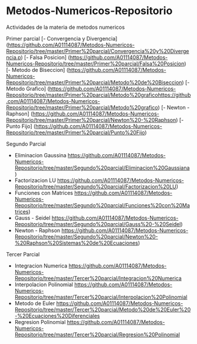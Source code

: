 # Metodos-Numericos-Repositorio
Actividades de la materia de metodos numericos

Primer parcial
[- Convergencia y Divergencia]
(https://github.com/A01114087/Metodos-Numericos-Repositorio/tree/master/Primer%20parcial/Convergencia%20y%20Divergencia.p)
[- Falsa Posicion]
(https://github.com/A01114087/Metodos-Numericos-Repositorio/tree/master/Primer%20parcial/Falsa%20Posicion)
[- Metodo de Biseccion]
(https://github.com/A01114087/Metodos-Numericos-Repositorio/tree/master/Primer%20parcial/Metodo%20de%20Biseccion)
[- Metodo Grafico]
(https://github.com/A01114087/Metodos-Numericos-Repositorio/tree/master/Primer%20parcial/Metodo%20graficohttps://github.com/A01114087/Metodos-Numericos-Repositorio/tree/master/Primer%20parcial/Metodo%20grafico)
[- Newton - Raphson]
(https://github.com/A01114087/Metodos-Numericos-Repositorio/tree/master/Primer%20parcial/Newton%20-%20Raphson)
[- Punto Fijo]
(https://github.com/A01114087/Metodos-Numericos-Repositorio/tree/master/Primer%20parcial/Punto%20Fijo)

Segundo Parcial
- Eliminacion Gaussina
https://github.com/A01114087/Metodos-Numericos-Repositorio/tree/master/Segundo%20parcial/Eliminacion%20Gaussiana)
- Factorizacion LU
https://github.com/A01114087/Metodos-Numericos-Repositorio/tree/master/Segundo%20parcial/Factorizacion%20LU)
- Funciones con Matrices
https://github.com/A01114087/Metodos-Numericos-Repositorio/tree/master/Segundo%20parcial/Funciones%20con%20Matrices)
- Gauss - Seidel
https://github.com/A01114087/Metodos-Numericos-Repositorio/tree/master/Segundo%20parcial/Gauss%20-%20Seidel)
- Newton - Raphson
https://github.com/A01114087/Metodos-Numericos-Repositorio/tree/master/Segundo%20parcial/Newton%20-%20Raphson%20Sistemas%20de%20Ecuaciones)


Tercer Parcial
- Integracion Numerica
https://github.com/A01114087/Metodos-Numericos-Repositorio/tree/master/Tercer%20parcial/Integracion%20Numerica
- Interpolacion Polinomial
https://github.com/A01114087/Metodos-Numericos-Repositorio/tree/master/Tercer%20parcial/Interpolacion%20Polinomial
- Metodo de Euler
https://github.com/A01114087/Metodos-Numericos-Repositorio/tree/master/Tercer%20parcial/Metodo%20de%20Euler%20-%20Ecuaciones%20Diferenciales
- Regresion Polinomial
https://github.com/A01114087/Metodos-Numericos-Repositorio/tree/master/Tercer%20parcial/Regresion%20Polinomial
